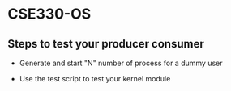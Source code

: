 # CSE330-OS

## Steps to test your producer consumer

- Generate and start "N" number of process for a dummy user

- Use the test script to test your kernel module
